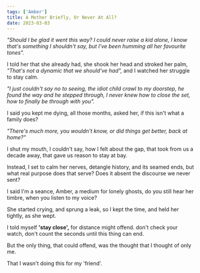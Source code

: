 ```yaml
---
tags: ['Amber']
title: A Mother Briefly, Or Never At All?
date: 2023-03-03
---
```


*"Should I be glad it went this way?*
*I could never raise a kid alone,*
*I know that's something I shouldn't say,*
*but I've been humming all her favourite tones".*

I told her that she already had,
she shook her head and stroked her palm,
*"That's not a dynamic that we should've had",*
and I watched her struggle to stay calm.

*"I just couldn't say no to seeing,*
*the idiot child crawl to my doorstep,*
*he found the way and he stepped through,*
*I never knew how to close the set,*
*how to finally be through with you".*

I said you kept me dying,
all those months,
asked her, if this isn't
what a family does?

*"There's much more,*
*you wouldn't know,*
*or did things get better,*
*back at home?"*

I shut my mouth, I couldn't say,
how I felt about the gap,
that took from us a decade away,
that gave us reason to stay at bay.

Instead, I set to calm her nerves,
detangle history, and its seamed ends,
but what real purpose does that serve?
Does it absent the discourse we never sent?

I said I'm a seance, Amber,
a medium for lonely ghosts,
do you still hear her timbre,
when you listen to my voice?

She started crying,
and sprung a leak,
so I kept the time,
and held her tightly,
as she wept.

I told myself **'stay close',**
for distance might offend.
don't check your watch,
don't count the seconds
until this thing can end.

But the only thing,
that could offend,
was the thought that I
thought of only me.

That I wasn't doing this
for my 'friend'.
